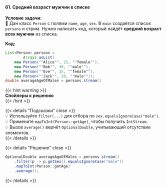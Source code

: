 #### 61. Средний возраст мужчин в списке

**Условие задачи:**  
📌 Дан класс `Person` с полями `name`, `age`, `sex`. В `main` создаётся список `persons` и стрим. Нужно написать код, который найдёт **средний возраст всех мужчин** из списка.

**Код:**

```java
List<Person> persons =
        Arrays.asList(
    new Person(""Alice"", 25, ""female""),
    new Person(""Bob"", 30, ""male""),
    new Person(""Eve"", 35, ""female""),
    new Person(""Jack"", 28, ""male""));
double averageAgeOfMales = persons.stream()
````

{{< hint warning >}}  
**Спойлеры к решению**  
{{< /hint >}}

{{< details "Подсказки" close >}}  
💡 Используйте `filter(...)` для отбора по `sex.equalsIgnoreCase("male")`.  
💡 Примените `mapToInt(Person::getAge)`, чтобы получить `IntStream`.  
💡 Вызов `average()` вернёт `OptionalDouble`, учитывающий отсутствие элементов.  
{{< /details >}}

{{< details "Решение" close >}}

```java
OptionalDouble averageAgeOfMales = persons.stream()
    .filter(p -> p.getSex().equalsIgnoreCase("male"))
    .mapToInt(Person::getAge)
    .average();
```

{{< /details >}}


